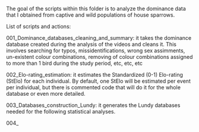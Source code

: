 The goal of the scripts within this folder is to analyze the dominance data that I obtained from captive and wild populations of house sparrows.

List of scripts and actions:

001_Dominance_databases_cleaning_and_summary: it takes the dominance database created during the analysis of the videos and cleans it. This involves searching for typos, missidentifications, wrong sex assimments, un-existent colour combinations, removing of colour combinations assigned to more than 1 bird during the study period, etc, etc, etc

002_Elo-rating_estimation: it estimates the Standardized (0-1) Elo-rating (StElo) for each individual. By default, one StElo will be estimated per event per individual, but there is commented code that will do it for the whole database or even more detailed.

003_Databases_construction_Lundy: it generates the Lundy databases needed for the following statistical analyses.

004_